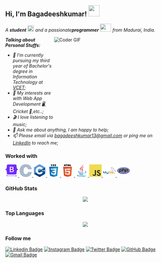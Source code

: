 ## Hi, I'm Bagadeeshkumar! <img src="https://raw.githubusercontent.com/TheDudeThatCode/TheDudeThatCode/master/Assets/Hi.gif" width=35 height=35>

<p>
  <em>
    A <b>student</b> <img src="https://raw.githubusercontent.com/TheDudeThatCode/TheDudeThatCode/master/Assets/Medal.gif" width=20 height=20> and a passionate<b>programmer</b> <img src="https://raw.githubusercontent.com/TheDudeThatCode/TheDudeThatCode/master/Assets/Developer.gif" width=35 height=25> from Madurai, India.
  </em>
 </p>

<img align="right" alt="Coder GIF" height=250 width=350 src="https://i.pinimg.com/originals/e4/26/70/e426702edf874b181aced1e2fa5c6cde.gif" />

<!-- <em> Want to know more about me? [Click here](Your website link) </em> -->
<em>
  
**Talking about Personal Stuffs:**

- 💼 I’m currently pursuing my third year of Bachelor's degree in Information Technology at [VCET](https://vcet.ac.in/);
- 🤔 My interests are with Web App Development 🖥️, Cricket 🏏,etc..;
- 🎬 I love listening to music;
- 💬 Ask me about anything, I am happy to help;
- 📫 Please email via bagadeeshkumar13@gmail.com or ping me on [LinkedIn](https://www.linkedin.com/in/bagadeeshkumar-p-8866701b1/) to reach me;
  <br/>
  </em>

### Worked with

<p align="left"> <a href="https://getbootstrap.com" target="_blank"> <img src="https://raw.githubusercontent.com/devicons/devicon/master/icons/bootstrap/bootstrap-plain-wordmark.svg" alt="bootstrap" width="40" height="40"/> </a> <a href="https://www.cprogramming.com/" target="_blank"> <img src="https://raw.githubusercontent.com/devicons/devicon/master/icons/c/c-original.svg" alt="c" width="40" height="40"/> </a> <a href="https://www.w3schools.com/cpp/" target="_blank"> <img src="https://raw.githubusercontent.com/devicons/devicon/master/icons/cplusplus/cplusplus-original.svg" alt="cplusplus" width="40" height="40"/> </a> <a href="https://www.w3schools.com/css/" target="_blank"> <img src="https://raw.githubusercontent.com/devicons/devicon/master/icons/css3/css3-original-wordmark.svg" alt="css3" width="40" height="40"/> </a> <a href="https://www.w3.org/html/" target="_blank"> <img src="https://raw.githubusercontent.com/devicons/devicon/master/icons/html5/html5-original-wordmark.svg" alt="html5" width="40" height="40"/> </a> <a href="https://www.java.com" target="_blank"> <img src="https://raw.githubusercontent.com/devicons/devicon/master/icons/java/java-original.svg" alt="java" width="40" height="40"/> </a> <a href="https://developer.mozilla.org/en-US/docs/Web/JavaScript" target="_blank"> <img src="https://raw.githubusercontent.com/devicons/devicon/master/icons/javascript/javascript-original.svg" alt="javascript" width="40" height="40"/> </a> <a href="https://www.mysql.com/" target="_blank"> <img src="https://raw.githubusercontent.com/devicons/devicon/master/icons/mysql/mysql-original-wordmark.svg" alt="mysql" width="40" height="40"/> </a> <a href="https://www.php.net" target="_blank"> <img src="https://raw.githubusercontent.com/devicons/devicon/master/icons/php/php-original.svg" alt="php" width="40" height="40"/> </a> 
</p>

### GitHub Stats

<p align="center">
  <a href = "https://github.com/Bagadeeshkumar">
<img src="https://github-readme-stats-aj8vj7k8x.vercel.app/api?username=Bagadeeshkumar&show_icons=true&title_color=ffc857&icon_color=8ac926&text_color=daf7dc&bg_color=151515&count_private=true&include_all_commits=true">
  </a>
 </p>
 
### Top Languages

<p align="center">
<a href = "https://github.com/Bagadeeshkumar">
  <img src="https://github-readme-stats-aj8vj7k8x.vercel.app/api/top-langs/?username=Bagadeeshkumar&layout=compact&title_color=ffc857&icon_color=8ac926&text_color=daf7dc&bg_color=151515&card_width=400">
</a>
</p>

### Follow me

[![Linkedin Badge](https://img.shields.io/badge/-Bagadeeshkumar%20P-blue?style=flat-circle&logo=Linkedin&logoColor=white&link=https://www.linkedin.com/in/bagadeeshkumar-p-8866701b1/)](https://www.linkedin.com/in/bagadeeshkumar-p-8866701b1/) [![Instagram Badge](https://img.shields.io/badge/-@bagadeeshkumar-e02c73?style=flat-circle&labelColor=e02c73&logo=Instagram&logoColor=white&link=https://www.instagram.com/bagadeeshkumar/)](https://www.instagram.com/bagadeeshkumar/) [![Twitter Badge](https://img.shields.io/badge/-@bagadeeshkumar-1ca0f1?style=flat-circle&labelColor=1ca0f1&logo=twitter&logoColor=white&link=https://twitter.com/bagadeeshkumar)](https://twitter.com/bagadeeshkumar) [![GitHub Badge](https://img.shields.io/badge/-@Bagadeeshkumar-24292e?style=flat-circle&labelColor=24292e&logo=github&logoColor=white&link=https://github.com/Bagadeeshkumar)](https://github.com/Bagadeeshkumar) [![Gmail Badge](https://img.shields.io/badge/-@bagadeeshkumar-d54b3d?style=flat-circle&labelColor=d54b3d&logo=gmail&logoColor=white&link=mailto:bagadeeshkumar13@gmail.com)](mailto:bagadeeshkumar13@gmail.com)
